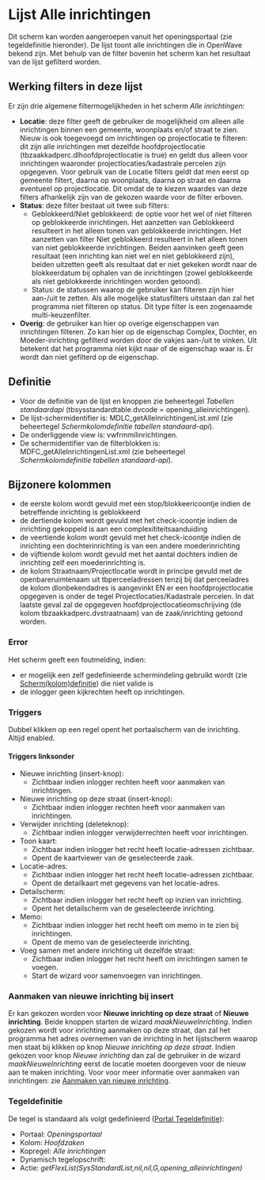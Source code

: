 # Lijst Alle inrichtingen

Dit scherm kan worden aangeroepen vanuit het openingsportaal (zie tegeldefinitie hieronder). De lijst toont alle inrichtingen die in OpenWave bekend zijn. Met behulp van de filter bovenin het scherm kan het resultaat van de lijst gefilterd worden.

## Werking filters in deze lijst

Er zijn drie algemene filtermogelijkheden in het scherm *Alle inrichtingen*:

* **Locatie**: deze filter geeft de gebruiker de mogelijkheid om alleen alle inrichtingen binnen een gemeente, woonplaats en/of straat te zien. Nieuw is ook toegevoegd om inrichtingen op projectlocatie te filteren: dit zijn alle inrichtingen met dezelfde hoofdprojectlocatie (tbzaakkadperc.dlhoofdprojectlocatie is true) en geldt dus alleen voor inrichtingen waaronder projectlocaties/kadastrale percelen zijn opgegeven. Voor gebruik van de Locatie filters geldt dat men eerst op gemeente filtert, daarna op woonplaats, daarna op straat en daarna eventueel op projectlocatie. Dit omdat de te kiezen waardes van deze filters afhankelijk zijn van de gekozen waarde voor de filter erboven.
* **Status**: deze filter bestaat uit twee sub filters:
  * Geblokkeerd/Niet geblokkeerd: de optie voor het wel of niet filteren op geblokkeerde inrichtingen. Het aanzetten van Geblokkeerd resulteert in het alleen tonen van geblokkeerde inrichtingen. Het aanzetten van filter Niet geblokkeerd resulteert in het alleen tonen van niet geblokkeerde inrichtingen. Beiden aanvinken geeft geen resultaat (een inrichting kan niet wel en niet geblokkeerd zijn), beiden uitzetten geeft als resultaat dat er niet gekeken wordt naar de blokkeerdatum bij ophalen van de inrichtingen (zowel geblokkeerde als niet geblokkeerde inrichtingen worden getoond).
  * Status: de statussen waarop de gebruiker kan filteren zijn hier aan-/uit te zetten. Als alle mogelijke statusfilters uitstaan dan zal het programma niet filteren op status. Dit type filter is een zogenaamde multi-keuzenfilter.
* **Overig**: de gebruiker kan hier op overige eigenschappen van inrichtingen filteren. Zo kan hier op de eigenschap Complex, Dochter, en Moeder-inrichting gefilterd worden door de vakjes aan-/uit te vinken. Uit betekent dat het programma niet kijkt naar of de eigenschap waar is. Er wordt dan niet gefilterd op de eigenschap.

## Definitie

* Voor de definitie van de lijst en knoppen zie beheertegel *Tabellen standaardapi* (tbsysstandardtable.dvcode = opening_alleinrichtingen).
* De lijst-schermidentifier is: MDLC_getAlleInrichtingenList.xml (zie beheertegel *Schermkolomdefinitie tabellen standaard-api*).
* De onderliggende view is: vwfrmmilinrichtingen.
* De schermidentifier van de filterblokken is: MDFC_getAlleInrichtingenList.xml (zie beheertegel *Schermkolomdefinitie tabellen standaard-api*).

## Bijzonere kolommen

* de eerste kolom wordt gevuld met een stop/blokkeericoontje indien de betreffende inrichting is geblokkeerd
* de dertiende kolom wordt gevuld met het check-icoontje indien de inrichting gekoppeld is aan een complexititeitsaanduiding
* de veertiende kolom wordt gevuld met het check-icoontje indien de inrichting een dochterinrichting is van een andere moederinrichting
* de vijftiende kolom wordt gevuld met het aantal dochters indien de inrichting zelf een moederinrichting is.
* de kolom Straatnaam/Projectlocatie wordt in principe gevuld met de openbareruimtenaam uit tbperceeladressen  tenzij bij dat perceeladres de kolom dlonbekendadres is aangevinkt EN er een hoofdprojectlocatie opgegeven is onder de tegel Projectlocaties/Kadastrale percelen. In dat laatste geval zal de opgegeven hoofdprojectlocatieomschrijving (de kolom tbzaakkadperc.dvstraatnaam) van de zaak/inrichting getoond worden.

### Error

Het scherm geeft een foutmelding, indien:

* er mogelijk een zelf gedefinieerde schermindeling gebruikt wordt (zie [Scherm(kolom)definitie](/docs/instellen_inrichten/schermdefinitie.md)) die niet valide is
* de inlogger geen kijkrechten heeft op inrichtingen.

### Triggers

Dubbel klikken op een regel opent het portaalscherm van de inrichting. Altijd enabled.

#### Triggers linksonder

* Nieuwe inrichting (insert-knop):
  * Zichtbaar indien inlogger rechten heeft voor aanmaken van inrichtingen.
* Nieuwe inrichting op deze straat (insert-knop):
  * Zichtbaar indien inlogger rechten heeft voor aanmaken van inrichtingen.
* Verwijder inrichting (deleteknop):
  * Zichtbaar indien inlogger verwijderrechten heeft voor inrichtingen.
* Toon kaart:
  * Zichtbaar indien inlogger het recht heeft locatie-adressen zichtbaar.
  * Opent de kaartviewer van de geselecteerde zaak.
* Locatie-adres:
  * Zichtbaar indien inlogger het recht heeft locatie-adressen zichtbaar.
  * Opent de detailkaart met gegevens van het locatie-adres.
* Detailscherm:
  * Zichtbaar indien inlogger het recht heeft op inzien van inrichting.
  * Opent het detailscherm van de geselecteerde inrichting.
* Memo:
  * Zichtbaar indien inlogger het recht heeft om memo in te zien bij inrichtingen.
  * Opent de memo van de geselecteerde inrichting.
* Voeg samen met andere inrichting uit dezelfde straat:
  * Zichtbaar indien inlogger het recht heeft om inrichtingen samen te voegen.
  * Start de wizard voor samenvoegen van inrichtingen.

### Aanmaken van nieuwe inrichting bij insert

Er kan gekozen worden voor **Nieuwe inrichting op deze straat** of **Nieuwe inrichting**. Beide knoppen starten de wizard *maakNieuweInrichting*. Indien gekozen wordt voor inrichting aanmaken op deze straat, dan zal het programma het adres overnemen van de inrichting in het lijstscherm waarop men staat bij klikken op knop *Nieuwe inrichting op deze straat*. Indien gekozen voor knop *Nieuwe inrichting* dan zal de gebruiker in de wizard *maakNieuweInrichting* eerst de locatie moeten doorgeven voor de nieuw aan te maken inrichting. Voor voor meer informatie over aanmaken van inrichtingen: zie [Aanmaken van nieuwe inrichting](/docs/probleemoplossing/programmablokken/maak_nieuwe_inrichting.md).

### Tegeldefinitie

De tegel is standaard als volgt gedefinieerd ([Portal Tegeldefinitie](/docs/instellen_inrichten/portaldefinitie/portal_tegel.md)):

* Portaal: *Openingsportaal*
* Kolom: *Hoofdzaken*
* Kopregel: *Alle inrichtingen*
* Dynamisch tegelopschrift:
* Actie: *getFlexList(SysStandardList,nil,nil,G,opening_alleinrichtingen)*
